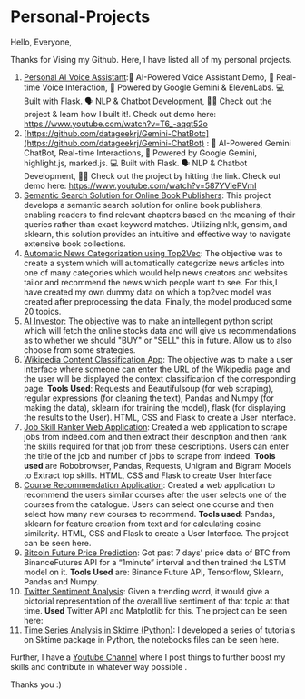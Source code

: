 # Personal-Projects

Hello, Everyone, 

Thanks for Vising my Github. Here, I have listed all of my personal projects. 

1. [Personal AI Voice Assistant](https://github.com/datageekrj/Personal-Voice-Assistant):🚀 AI-Powered Voice Assistant Demo, 🎤 Real-time Voice Interaction, 🤖 Powered by Google Gemini & ElevenLabs. 💻 Built with Flask. 🗣️ NLP & Chatbot Development, 👨‍💻 Check out the project & learn how I built it!. Check out demo here: https://www.youtube.com/watch?v=T6_-aqqt52o
2.  [https://github.com/datageekrj/Gemini-ChatBotc](https://github.com/datageekrj/Gemini-ChatBot) : 🚀 AI-Powered Gemini ChatBot, Real-time Interactions, 🤖 Powered by Google Gemini, highlight.js, marked.js. 💻 Built with Flask. 🗣️ NLP & Chatbot Development, 👨‍💻 Check out the project by hitting the link. Check out demo here: https://www.youtube.com/watch?v=587YVIePVmI
3.  [Semantic Search Solution for Online Book Publishers](https://github.com/datageekrj/Search-Solution-using-Word2Vec): This project develops a semantic search solution for online book publishers, enabling readers to find relevant chapters based on the meaning of their queries rather than exact keyword matches. Utilizing nltk, gensim, and sklearn, this solution provides an intuitive and effective way to navigate extensive book collections.
6. [Automatic News Categorization using Top2Vec](https://github.com/datageekrj/Top2Vec_Project_New_Categorization): The objective was to create a system which will automatically categorize news articles into one of many categories which would help news creators and websites tailor and recommend the news which people want to see. For this,I have created my own dummy data on which a top2vec model was created after preprocessing the data. Finally, the model produced some 20 topics. 
7. [AI Investor](https://github.com/datageekrj/AI-Investor): The objective was to make an intellegent python script which will fetch the online stocks data and will give us recommendations as to whether we should "BUY" or "SELL" this in future. Allow us to also choose from some strategies. 
8. [Wikipedia Content Classification App]([https://github.com/datageekrj/Wikipedia-app/blob/main/SolutionFile.ipynb](https://github.com/fenago/mlsamples/tree/master/Wikipedia%20Content%20Classification%20Application)): The objective was to make a user interface where someone can enter the URL of the Wikipedia page and the user will be displayed the context classification of the corresponding page. **Tools Used**: Requests and Beautifulsoup (for web scraping), regular expressions (for cleaning the text), Pandas and Numpy (for making the data), sklearn (for training the model), flask (for displaying the results to the User).  HTML, CSS and Flask to create a User Interface. 
9. [Job Skill Ranker Web Application](https://github.com/datageekrj/job-skill-app/tree/main/UI): Created a web application to scrape jobs from indeed.com and then extract their description and then rank the skills required for that job from these descriptions. Users can enter the title of the job and number of jobs to scrape from indeed. **Tools used** are Robobrowser, Pandas, Requests, Unigram and Bigram Models to Extract top skills. HTML, CSS and Flask to create User Interface
10. [Course Recommendation Application](https://github.com/datageekrj/Recommendation-app): Created a web application to recommend the users similar courses after the user selects one of the courses from the catalogue. Users can select one course and then select how many new courses to recommend. **Tools used**:  Pandas, sklearn for feature creation from text and for calculating cosine similarity. HTML, CSS and Flask to create a User Interface. The project can be seen here.  
11. [Bitcoin Future Price Prediction](https://github.com/datageekrj/Time-Series-LSTM-): Got past 7 days' price data of BTC from BinanceFutures API for a “1minute” interval and then trained the LSTM model on it. **Tools Used** are: Binance Future API, Tensorflow, Sklearn, Pandas and Numpy. 
12. [Twitter Sentiment Analysis](https://www.slideshare.net/RahulJha194/twitter-sentiment-analysis-122911144?qid=f44166f4-31bf): Given a trending word, it would give a pictorial representation of the overall live sentiment of that topic at that time. **Used** Twitter API and Matplotlib for this. The project can be seen here: 
13. [Time Series Analysis in Sktime (Python)](https://github.com/datageekrj/Time-Series-Analysis-in-Sktime): I developed a series of tutorials on Sktime package in Python, the notebooks files can be seen here.

Further, I have a [Youtube Channel](https://www.youtube.com/channel/UCeEsbCOjbSXao5dwqXLlJmQ) where I post things to further boost my skills and contribute in whatever way possible . 


Thanks you :)

